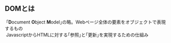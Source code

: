 ## DOMとは
&nbsp;｢**D**ocument **O**bject **M**odel｣の略。Webページ全体の要素をオブジェクトで表現するもの<br>
&nbsp;JavascriptからHTMLに対する｢参照｣と｢更新｣を実現するための仕組み
